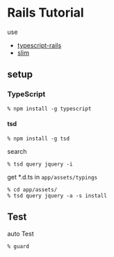 # Rails Tutorial

use

- [typescript-rails](https://github.com/typescript-ruby/typescript-rails)
- [slim](https://github.com/slim-template/slim-rails)


## setup

### TypeScript

```
% npm install -g typescript
```

#### tsd

```
% npm install -g tsd
```

search

```
% tsd query jquery -i
```

get *.d.ts in `app/assets/typings`

```
% cd app/assets/
% tsd query jquery -a -s install
```

## Test

auto Test

```
% guard
```
